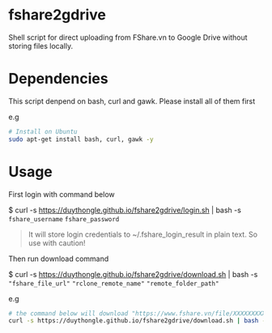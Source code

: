 # fshare2gdrive
Shell script for direct uploading from FShare.vn to Google Drive without storing files locally.

# Dependencies
This script denpend on bash, curl and gawk. Please install all of them first

e.g
``` bash
# Install on Ubuntu
sudo apt-get install bash, curl, gawk -y
```

# Usage
First login with command below

$ curl -s https://duythongle.github.io/fshare2gdrive/login.sh | bash -s `fshare_username` `fshare_password`
> It will store login credentials to ~/.fshare_login_result in plain text. So use with caution!

Then run download command

$ curl -s https://duythongle.github.io/fshare2gdrive/download.sh | bash -s `"fshare_file_url"` `"rclone_remote_name"` `"remote_folder_path"`

e.g
``` bash
# the command below will download "https://www.fshare.vn/file/XXXXXXXXXXX" and pipe upload to "rclone rcat gdrive-remote:/RClone Upload/"
curl -s https://duythongle.github.io/fshare2gdrive/download.sh | bash -s "https://www.fshare.vn/file/XXXXXXXXXXX" "gdrive-remote" "/RClone Upload/"
```

